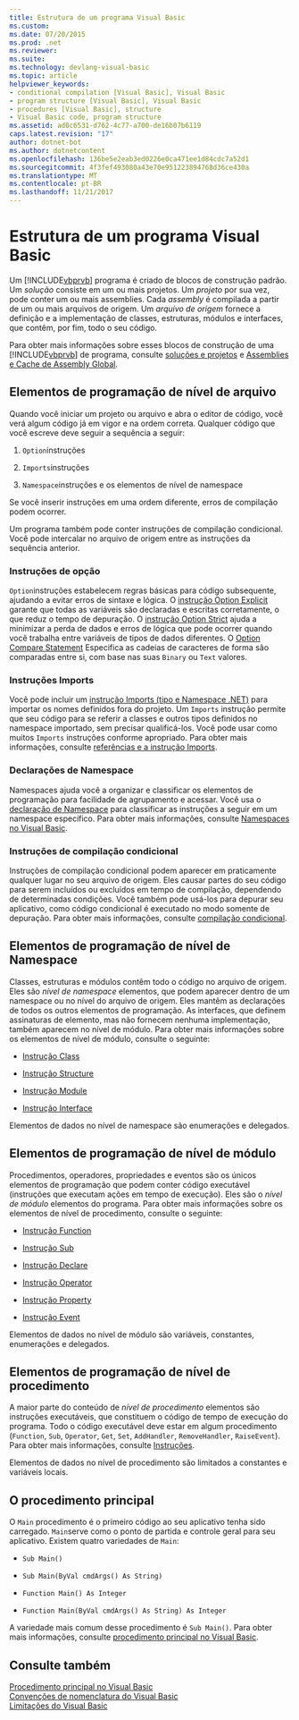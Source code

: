 ```yaml
---
title: Estrutura de um programa Visual Basic
ms.custom: 
ms.date: 07/20/2015
ms.prod: .net
ms.reviewer: 
ms.suite: 
ms.technology: devlang-visual-basic
ms.topic: article
helpviewer_keywords:
- conditional compilation [Visual Basic], Visual Basic
- program structure [Visual Basic], Visual Basic
- procedures [Visual Basic], structure
- Visual Basic code, program structure
ms.assetid: ad0c6531-d762-4c77-a700-de16b07b6119
caps.latest.revision: "17"
author: dotnet-bot
ms.author: dotnetcontent
ms.openlocfilehash: 136be5e2eab3ed0226e0ca471ee1d84cdc7a52d1
ms.sourcegitcommit: 4f3fef493080a43e70e951223894768d36ce430a
ms.translationtype: MT
ms.contentlocale: pt-BR
ms.lasthandoff: 11/21/2017
---
```

# <a name="structure-of-a-visual-basic-program"></a>Estrutura de um programa Visual Basic
Um [!INCLUDE[vbprvb](~/includes/vbprvb-md.md)] programa é criado de blocos de construção padrão. Um *solução* consiste em um ou mais projetos. Um *projeto* por sua vez, pode conter um ou mais assemblies. Cada *assembly* é compilada a partir de um ou mais arquivos de origem. Um *arquivo de origem* fornece a definição e a implementação de classes, estruturas, módulos e interfaces, que contêm, por fim, todo o seu código.  
  
 Para obter mais informações sobre esses blocos de construção de uma [!INCLUDE[vbprvb](~/includes/vbprvb-md.md)] de programa, consulte [soluções e projetos](/visualstudio/ide/solutions-and-projects-in-visual-studio) e [Assemblies e Cache de Assembly Global](../../../visual-basic/programming-guide/concepts/assemblies-gac/index.md).  
  
## <a name="file-level-programming-elements"></a>Elementos de programação de nível de arquivo  
 Quando você iniciar um projeto ou arquivo e abra o editor de código, você verá algum código já em vigor e na ordem correta. Qualquer código que você escreve deve seguir a sequência a seguir:  
  
1.  `Option`instruções  
  
2.  `Imports`instruções  
  
3.  `Namespace`instruções e os elementos de nível de namespace  
  
 Se você inserir instruções em uma ordem diferente, erros de compilação podem ocorrer.  
  
 Um programa também pode conter instruções de compilação condicional. Você pode intercalar no arquivo de origem entre as instruções da sequência anterior.  
  
### <a name="option-statements"></a>Instruções de opção  
 `Option`instruções estabelecem regras básicas para código subsequente, ajudando a evitar erros de sintaxe e lógica. O [instrução Option Explicit](../../../visual-basic/language-reference/statements/option-explicit-statement.md) garante que todas as variáveis são declaradas e escritas corretamente, o que reduz o tempo de depuração. O [instrução Option Strict](../../../visual-basic/language-reference/statements/option-strict-statement.md) ajuda a minimizar a perda de dados e erros de lógica que pode ocorrer quando você trabalha entre variáveis de tipos de dados diferentes. O [Option Compare Statement](../../../visual-basic/language-reference/statements/option-compare-statement.md) Especifica as cadeias de caracteres de forma são comparadas entre si, com base nas suas `Binary` ou `Text` valores.  
  
### <a name="imports-statements"></a>Instruções Imports  
 Você pode incluir um [instrução Imports (tipo e Namespace .NET)](../../../visual-basic/language-reference/statements/imports-statement-net-namespace-and-type.md) para importar os nomes definidos fora do projeto. Um `Imports` instrução permite que seu código para se referir a classes e outros tipos definidos no namespace importado, sem precisar qualificá-los. Você pode usar como muitos `Imports` instruções conforme apropriado. Para obter mais informações, consulte [referências e a instrução Imports](../../../visual-basic/programming-guide/program-structure/references-and-the-imports-statement.md).  
  
### <a name="namespace-statements"></a>Declarações de Namespace  
 Namespaces ajuda você a organizar e classificar os elementos de programação para facilidade de agrupamento e acessar. Você usa o [declaração de Namespace](../../../visual-basic/language-reference/statements/namespace-statement.md) para classificar as instruções a seguir em um namespace específico. Para obter mais informações, consulte [Namespaces no Visual Basic](../../../visual-basic/programming-guide/program-structure/namespaces.md).  
  
### <a name="conditional-compilation-statements"></a>Instruções de compilação condicional  
 Instruções de compilação condicional podem aparecer em praticamente qualquer lugar no seu arquivo de origem. Eles causar partes do seu código para serem incluídos ou excluídos em tempo de compilação, dependendo de determinadas condições. Você também pode usá-los para depurar seu aplicativo, como código condicional é executado no modo somente de depuração. Para obter mais informações, consulte [compilação condicional](../../../visual-basic/programming-guide/program-structure/conditional-compilation.md).  
  
## <a name="namespace-level-programming-elements"></a>Elementos de programação de nível de Namespace  
 Classes, estruturas e módulos contêm todo o código no arquivo de origem. Eles são *nível de namespace* elementos, que podem aparecer dentro de um namespace ou no nível do arquivo de origem. Eles mantêm as declarações de todos os outros elementos de programação. As interfaces, que definem assinaturas de elemento, mas não fornecem nenhuma implementação, também aparecem no nível de módulo. Para obter mais informações sobre os elementos de nível de módulo, consulte o seguinte:  
  
-   [Instrução Class](../../../visual-basic/language-reference/statements/class-statement.md)  
  
-   [Instrução Structure](../../../visual-basic/language-reference/statements/structure-statement.md)  
  
-   [Instrução Module](../../../visual-basic/language-reference/statements/module-statement.md)  
  
-   [Instrução Interface](../../../visual-basic/language-reference/statements/interface-statement.md)  
  
 Elementos de dados no nível de namespace são enumerações e delegados.  
  
## <a name="module-level-programming-elements"></a>Elementos de programação de nível de módulo  
 Procedimentos, operadores, propriedades e eventos são os únicos elementos de programação que podem conter código executável (instruções que executam ações em tempo de execução). Eles são o *nível de módulo* elementos do programa. Para obter mais informações sobre os elementos de nível de procedimento, consulte o seguinte:  
  
-   [Instrução Function](../../../visual-basic/language-reference/statements/function-statement.md)  
  
-   [Instrução Sub](../../../visual-basic/language-reference/statements/sub-statement.md)  
  
-   [Instrução Declare](../../../visual-basic/language-reference/statements/declare-statement.md)  
  
-   [Instrução Operator](../../../visual-basic/language-reference/statements/operator-statement.md)  
  
-   [Instrução Property](../../../visual-basic/language-reference/statements/property-statement.md)  
  
-   [Instrução Event](../../../visual-basic/language-reference/statements/event-statement.md)  
  
 Elementos de dados no nível de módulo são variáveis, constantes, enumerações e delegados.  
  
## <a name="procedure-level-programming-elements"></a>Elementos de programação de nível de procedimento  
 A maior parte do conteúdo de *nível de procedimento* elementos são instruções executáveis, que constituem o código de tempo de execução do programa. Todo o código executável deve estar em algum procedimento (`Function`, `Sub`, `Operator`, `Get`, `Set`, `AddHandler`, `RemoveHandler`, `RaiseEvent`). Para obter mais informações, consulte [Instruções](../../../visual-basic/programming-guide/language-features/statements.md).  
  
 Elementos de dados no nível de procedimento são limitados a constantes e variáveis locais.  
  
## <a name="the-main-procedure"></a>O procedimento principal  
 O `Main` procedimento é o primeiro código ao seu aplicativo tenha sido carregado. `Main`serve como o ponto de partida e controle geral para seu aplicativo. Existem quatro variedades de `Main`:  
  
-   `Sub Main()`  
  
-   `Sub Main(ByVal cmdArgs() As String)`  
  
-   `Function Main() As Integer`  
  
-   `Function Main(ByVal cmdArgs() As String) As Integer`  
  
 A variedade mais comum desse procedimento é `Sub Main()`. Para obter mais informações, consulte [procedimento principal no Visual Basic](../../../visual-basic/programming-guide/program-structure/main-procedure.md).  
  
## <a name="see-also"></a>Consulte também  
 [Procedimento principal no Visual Basic](../../../visual-basic/programming-guide/program-structure/main-procedure.md)  
 [Convenções de nomenclatura do Visual Basic](../../../visual-basic/programming-guide/program-structure/naming-conventions.md)  
 [Limitações do Visual Basic](../../../visual-basic/programming-guide/program-structure/limitations.md)
